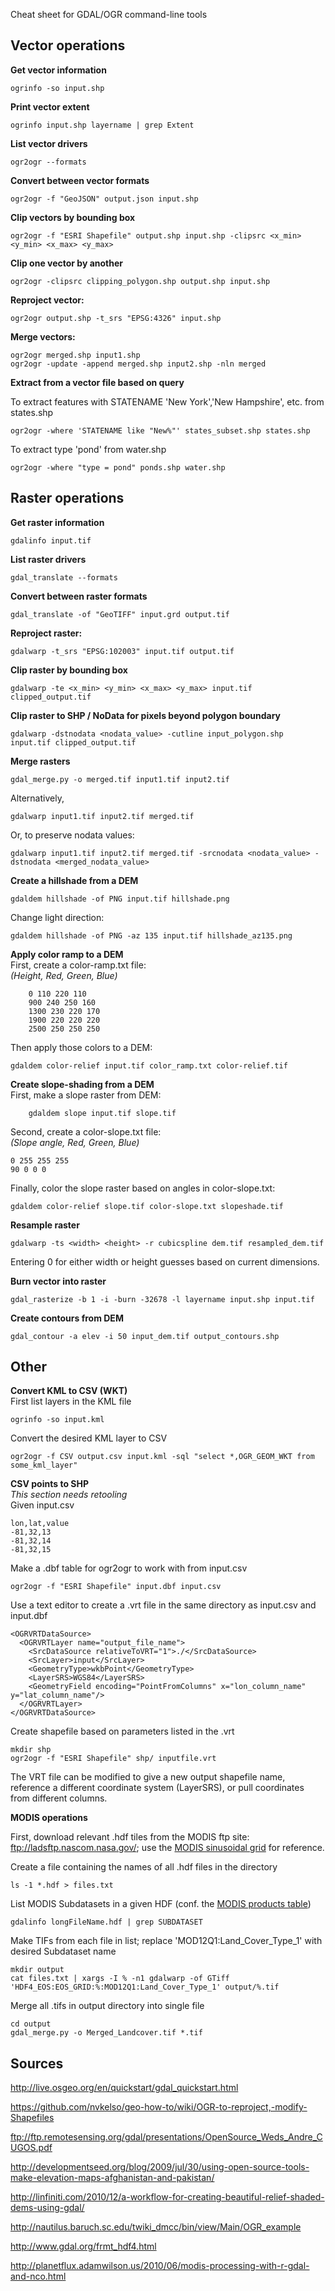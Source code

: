 Cheat sheet for GDAL/OGR command-line tools

Vector operations
---

__Get vector information__

	ogrinfo -so input.shp

__Print vector extent__

	ogrinfo input.shp layername | grep Extent

__List vector drivers__

	ogr2ogr --formats

__Convert between vector formats__

	ogr2ogr -f "GeoJSON" output.json input.shp

__Clip vectors by bounding box__

	ogr2ogr -f "ESRI Shapefile" output.shp input.shp -clipsrc <x_min> <y_min> <x_max> <y_max>

__Clip one vector by another__

	ogr2ogr -clipsrc clipping_polygon.shp output.shp input.shp

__Reproject vector:__

	ogr2ogr output.shp -t_srs "EPSG:4326" input.shp

__Merge vectors:__

	ogr2ogr merged.shp input1.shp
	ogr2ogr -update -append merged.shp input2.shp -nln merged

__Extract from a vector file based on query__

To extract features with STATENAME 'New York','New Hampshire', etc. from states.shp

	ogr2ogr -where 'STATENAME like "New%"' states_subset.shp states.shp

To extract type 'pond' from water.shp

	ogr2ogr -where "type = pond" ponds.shp water.shp


Raster operations
---
__Get raster information__

	gdalinfo input.tif

__List raster drivers__

	gdal_translate --formats

__Convert between raster formats__

	gdal_translate -of "GeoTIFF" input.grd output.tif

__Reproject raster:__

	gdalwarp -t_srs "EPSG:102003" input.tif output.tif
	
__Clip raster by bounding box__

	gdalwarp -te <x_min> <y_min> <x_max> <y_max> input.tif clipped_output.tif
	
__Clip raster to SHP / NoData for pixels beyond polygon boundary__

	gdalwarp -dstnodata <nodata_value> -cutline input_polygon.shp input.tif clipped_output.tif

__Merge rasters__

	gdal_merge.py -o merged.tif input1.tif input2.tif

Alternatively,

	gdalwarp input1.tif input2.tif merged.tif
	
Or, to preserve nodata values:

	gdalwarp input1.tif input2.tif merged.tif -srcnodata <nodata_value> -dstnodata <merged_nodata_value>


__Create a hillshade from a DEM__

	gdaldem hillshade -of PNG input.tif hillshade.png

Change light direction:

	gdaldem hillshade -of PNG -az 135 input.tif hillshade_az135.png 


__Apply color ramp to a DEM__  
First, create a color-ramp.txt file:  
_(Height, Red, Green, Blue)_

		0 110 220 110
		900 240 250 160
		1300 230 220 170
		1900 220 220 220
		2500 250 250 250

Then apply those colors to a DEM:

	gdaldem color-relief input.tif color_ramp.txt color-relief.tif

__Create slope-shading from a DEM__  
First, make a slope raster from DEM:

		gdaldem slope input.tif slope.tif 

Second, create a color-slope.txt file:  
_(Slope angle, Red, Green, Blue)_

	0 255 255 255
	90 0 0 0  

Finally, color the slope raster based on angles in color-slope.txt:  

	gdaldem color-relief slope.tif color-slope.txt slopeshade.tif

__Resample raster__

	gdalwarp -ts <width> <height> -r cubicspline dem.tif resampled_dem.tif

Entering 0 for either width or height guesses based on current dimensions.

__Burn vector into raster__

	gdal_rasterize -b 1 -i -burn -32678 -l layername input.shp input.tif

__Create contours from DEM__

	gdal_contour -a elev -i 50 input_dem.tif output_contours.shp


Other
---

__Convert KML to CSV (WKT)__  
First list layers in the KML file

	ogrinfo -so input.kml

Convert the desired KML layer to CSV

	ogr2ogr -f CSV output.csv input.kml -sql "select *,OGR_GEOM_WKT from some_kml_layer"

__CSV points to SHP__  
_This section needs retooling_  
Given input.csv

	lon,lat,value
	-81,32,13
	-81,32,14
	-81,32,15

Make a .dbf table for ogr2ogr to work with from input.csv

	ogr2ogr -f "ESRI Shapefile" input.dbf input.csv

Use a text editor to create a .vrt file in the same directory as input.csv and input.dbf

	<OGRVRTDataSource>
	  <OGRVRTLayer name="output_file_name">
	    <SrcDataSource relativeToVRT="1">./</SrcDataSource>
	    <SrcLayer>input</SrcLayer>
	    <GeometryType>wkbPoint</GeometryType>
	    <LayerSRS>WGS84</LayerSRS>
	    <GeometryField encoding="PointFromColumns" x="lon_column_name" y="lat_column_name"/>
	  </OGRVRTLayer>
	</OGRVRTDataSource>

Create shapefile based on parameters listed in the .vrt

	mkdir shp
	ogr2ogr -f "ESRI Shapefile" shp/ inputfile.vrt

The VRT file can be modified to give a new output shapefile name, reference a different coordinate system (LayerSRS), or pull coordinates from different columns.

__MODIS operations__

First, download relevant .hdf tiles from the MODIS ftp site: <ftp://ladsftp.nascom.nasa.gov/>; use the [MODIS sinusoidal grid](http://www.geohealth.ou.edu/modis_v5/modis.shtml) for reference.

Create a file containing the names of all .hdf files in the directory

	ls -1 *.hdf > files.txt

List MODIS Subdatasets in a given HDF (conf. the [MODIS products table](https://lpdaac.usgs.gov/products/modis_products_table/))

	gdalinfo longFileName.hdf | grep SUBDATASET

Make TIFs from each file in list; replace 'MOD12Q1:Land_Cover_Type_1' with desired Subdataset name

	mkdir output
	cat files.txt | xargs -I % -n1 gdalwarp -of GTiff 'HDF4_EOS:EOS_GRID:%:MOD12Q1:Land_Cover_Type_1' output/%.tif

Merge all .tifs in output directory into single file

	cd output
	gdal_merge.py -o Merged_Landcover.tif *.tif


Sources
---

<http://live.osgeo.org/en/quickstart/gdal_quickstart.html>

<https://github.com/nvkelso/geo-how-to/wiki/OGR-to-reproject,-modify-Shapefiles>  

<ftp://ftp.remotesensing.org/gdal/presentations/OpenSource_Weds_Andre_CUGOS.pdf>  

<http://developmentseed.org/blog/2009/jul/30/using-open-source-tools-make-elevation-maps-afghanistan-and-pakistan/>  

<http://linfiniti.com/2010/12/a-workflow-for-creating-beautiful-relief-shaded-dems-using-gdal/>  

<http://nautilus.baruch.sc.edu/twiki_dmcc/bin/view/Main/OGR_example>  

<http://www.gdal.org/frmt_hdf4.html>

<http://planetflux.adamwilson.us/2010/06/modis-processing-with-r-gdal-and-nco.html>

